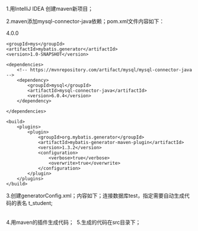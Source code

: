 1.用IntelliJ IDEA 创建maven新项目；

2.maven添加mysql-connector-java依赖；pom.xml文件内容如下：
<?xml version="1.0" encoding="UTF-8"?>
<project xmlns="http://maven.apache.org/POM/4.0.0"
         xmlns:xsi="http://www.w3.org/2001/XMLSchema-instance"
         xsi:schemaLocation="http://maven.apache.org/POM/4.0.0 http://maven.apache.org/xsd/maven-4.0.0.xsd">
    <modelVersion>4.0.0</modelVersion>

    <groupId>mys</groupId>
    <artifactId>mybatis.generator</artifactId>
    <version>1.0-SNAPSHOT</version>

    <dependencies>
        <!-- https://mvnrepository.com/artifact/mysql/mysql-connector-java -->
        <dependency>
            <groupId>mysql</groupId>
            <artifactId>mysql-connector-java</artifactId>
            <version>6.0.4</version>
        </dependency>

    </dependencies>

    <build>
        <plugins>
            <plugin>
                <groupId>org.mybatis.generator</groupId>
                <artifactId>mybatis-generator-maven-plugin</artifactId>
                <version>1.3.2</version>
                <configuration>
                    <verbose>true</verbose>
                    <overwrite>true</overwrite>
                </configuration>
            </plugin>
        </plugins>
    </build>

</project>

3.创建generatorConfig.xml；内容如下；连接数据库test，指定需要自动生成代码的表名 t_student;
<?xml version="1.0" encoding="UTF-8" ?>

<!DOCTYPE generatorConfiguration
        PUBLIC "-//mybatis.org//DTD MyBatis Generator Configuration 1.0//EN"
        "http://mybatis.org/dtd/mybatis-generator-config_1_0.dtd">

<generatorConfiguration>
    <!--数据库驱动路径-->
    <classPathEntry
            location="D:\gdyt-workspace-spring-cloud\my-project-work\mybatisgenerator\src\main\jar\mysql-connector-java-5.1.47.jar"/>
    <context id="DB2Tables" targetRuntime="MyBatis3">
        <commentGenerator>
            <property name="suppressAllComments" value="true"/>
        </commentGenerator>
        <jdbcConnection driverClass="com.mysql.jdbc.Driver"
                        connectionURL="jdbc:mysql://localhost/test"
                        userId="root" password="root">
        </jdbcConnection>
        <javaTypeResolver>
            <property name="forceBigDecimals" value="false"/>
        </javaTypeResolver>
        <!--域模型层,生成的目标包,项目目标源文件-->
        <javaModelGenerator targetPackage="com.mys.domain" targetProject="src/main/java">
            <property name="enableSubPackages" value="true"/>
            <property name="trimStrings" value="true"/>
        </javaModelGenerator>
        <!--XML映射文件,生成的位置（目标包）,源代码文件夹-->
        <sqlMapGenerator targetPackage="sqlmap" targetProject="src/main/resources">
            <property name="enableSubPackages" value="true"/>
        </sqlMapGenerator>
        <!--XML对应的Mapper类-->
        <javaClientGenerator type="XMLMAPPER" targetPackage="com.mys.mapper" targetProject="src/main/java">
            <property name="enableSubPackages" value="true"/>
        </javaClientGenerator>
        <!--下面是数据库表名和项目中需要生成类的名称，建议和数据库保持一致，如果有多个表，添加多个节点即可-->
        <table tableName="tbl_student" domainObjectName="Student" enableCountByExample="false" enableSelectByExample="false"
               enableUpdateByExample="false" enableDeleteByExample="false">
        </table>
    </context>
</generatorConfiguration>

4.用maven的插件生成代码；
​​
5.生成的代码在src目录下；
